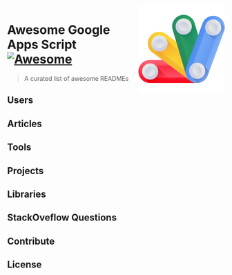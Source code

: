 <img src="icon.png" align="right" />

# Awesome Google Apps Script [![Awesome](https://cdn.jsdelivr.net/gh/sindresorhus/awesome@d7305f38d29fed78fa85652e3a63e154dd8e8829/media/badge.svg)](https://github.com/sindresorhus/awesome)

> A curated list of awesome READMEs



## Users


## Articles


## Tools


## Projects

## Libraries


## StackOveflow Questions


## Contribute


## License


